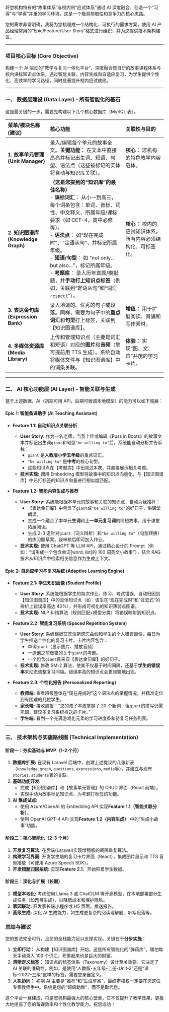 将您机构特有的“故事体系”与校内的“应试体系”通过 AI 深度融合，创造一个“习得”与“学得”并重的学习环境，这是一个极具前瞻性和竞争力的核心思路。

您的需求非常明确，我将为您梳理成一个结构化、可执行的需求方案，使用 AI 产品经理常用的“Epic/Feature/User Story”格式进行组织，并为您提供技术架构建议。

---

### **项目核心目标 (Core Objective)**

构建一个 AI 驱动的“教学与复习一体化平台”，深度融合您自研的故事课程体系与校内课标知识点体系，通过智能关联、内容生成和自适应复习，为学生提供个性化、高效率的学习路径，同时显著提升校内应试成绩。

---

### **一、 数据层建设 (Data Layer) - 所有智能化的基石**

这是最关键的一步，需要先构建以下几个核心数据库（MySQL 表）。

| 菜单/模块名称 (建议)                | 核心功能                                                                                                                                                                                                                                                                                                                                                                                                          | 关联性与目的                                                  |
| :---------------------------------- | :---------------------------------------------------------------------------------------------------------------------------------------------------------------------------------------------------------------------------------------------------------------------------------------------------------------------------------------------------------------------------------------------------------------- | :------------------------------------------------------------ |
| **1. 故事单元管理 (Unit Manager)**  | 录入/编辑每个单元的故事全文。**关键功能：** 在文本中直接高亮并标记出生词、短语、句型、语法点（这些被标记的实体将自动与知识库关联）。                                                                                                                                                                                                                                                                              | **核心：** 您机构的特色教学内容载体。                         |
| **2. 知识图谱库 (Knowledge Graph)** | **（这是您提到的“知识库”的最佳名称）** <br> - **课标词汇**： 从小一到高三，每个词条包含：单词、音标、词性、中文释义、所属年级/课标要求（如 CET-4，高中必修等）。<br> - **语法点**： 如“现在完成时”、“定语从句”，并标记所属年级。<br> - **短语/句型**： 如 “not only... but also...”，标记所属年级。<br> - **考题库**： 录入历年真题/模拟题，并**手动打上知识点标签**（例如，关联到“定语从句”和“词汇`respect`”）。 | **核心：** 校内的应试知识体系。所有内容必须结构化、可标签化。 |
| **3. 表达金句库 (Expression Bank)** | 录入地道的、优秀的句子或段落。同样，需要为句子中的**重点词汇**和**句型**打上标签，关联到【知识图谱库】。                                                                                                                                                                                                                                                                                                          | **增值：** 用于扩展阅读、背诵和写作素材。                     |
| **4. 多媒体资源库 (Media Library)** | 上传和管理知识点（主要是词汇和短语）对应的**图片**和**音频**（您可提前用 TTS 生成）。系统自动将媒体文件与【知识图谱库】中的词条关联。                                                                                                                                                                                                                                                                             | **体验：** 实现“图、文、声”并茂的学习卡片。                   |

---

### **二、 AI 核心功能层 (AI Layer) - 智能关联与生成**

基于上述数据，AI（初期可用 API，后期可微调本地模型）的能力可以如下施展：

#### **Epic 1: 智能备课助手 (AI Teaching Assistant)**

-   **Feature 1.1: 自动知识点关联分析**

    -   **User Story:** 作为一名老师，当我上传或编辑《Puss in Boots》的故事文本并标记出生词`giant`和句型`"be willing to"`后，系统能自动分析并告诉我：
        -   `giant` 是**人教版小学五年级**的重点词汇。
        -   `"be willing to"` 是**中考**的核心句型。
        -   这些知识点在【考题库】中出现过**3 次**，并直接展示相关考题。
    -   **技术实现:** 调用 Embedding 模型将故事中的知识点向量化，与【知识图谱库】中已打标签的知识点向量进行相似度匹配。

-   **Feature 1.2: 智能内容生成与推荐**
    -   **User Story:** 系统能根据本单元的故事和关联的知识点，自动为我推荐：
        -   【表达金句库】中包含了`giant`或`"be willing to"`的好句子，供课堂朗读。
        -   生成一个融合了本单元**生词**和**上一单元复习词**的简短故事，用于课堂拓展阅读。
        -   生成 2-3 道针对`giant`（词义辨析）和`"be willing to"`（句型转换）的练习题草案，我审核后即可加入作业。
    -   **技术实现:** 使用 ChatGPT 等 LLM API，通过精心设计的 Prompt（例如：“请生成一个包含单词[word_list]的 100 词英文小故事”），结合 RAG 技术从知识库中检索相关信息作为生成上下文。

#### **Epic 2: 自适应学习与复习系统 (Adaptive Learning Engine)**

-   **Feature 2.1: 学生知识画像 (Student Profile)**

    -   **User Story:** 系统能根据学生的每次作业、练习、考试错误，自动归因到【知识图谱库】中的具体知识点（如：该生在“现在完成时”和“过去式”的辨析上错误率高达 40%），并形成可视化的知识薄弱点图谱。
    -   **技术实现:** NLP 纠错算法（规则匹配+模型分类）将错误映射到知识点。

-   **Feature 2.2: 智能复习系统 (Spaced Repetition System)**

    -   **User Story:** 系统根据艾宾浩斯遗忘曲线和学生的个人错误画像，每日为学生推送个性化的复习卡片。卡片内容包含：
        -   单词`giant`（显示图片、播放音频）
        -   一道他之前做错的关于`giant`的考题。
        -   一个包含`giant`且来自【表达金句库】的好句子。
    -   **技术实现:** 修改 SM-2 算法，使其不仅基于时间间隔，还基于**学生的错误率**来动态调整复习间隔。错误率高的知识点会更频繁地出现。

-   **Feature 2.3: 个性化报告 (Personalized Reporting)**
    -   **教师端:** 查看班级整体在“现在完成时”这个语法点的掌握情况，并精准定位到有困难的几位学生。
    -   **家长端:** 接收周报：“您的孩子本周掌握了 20 个新词，但`giant`的拼写仍需巩固，建议多复习系统推送的卡片。”
    -   **学生端:** 看到一个充满游戏化元素的学习进度条和待复习任务列表。

---

### **三、 技术架构与实施路线图 (Technical Implementation)**

#### **阶段一：夯实基础与 MVP（1-2 个月）**

1.  **数据库扩展:** 在现有 Laravel 后端中，创建上述提议的几张新表（`knowledge_graph`, `questions`, `expressions`, `media`等），并建立与现有`stories`, `students`表的关联。
2.  **基础功能开发:**
    -   完成【知识图谱库】和【故事单元管理】的 CRUD 界面（React 前端）。
    -   实现手动为故事标记知识点、为考题打标签的功能。
3.  **AI 集成试点:**
    -   使用 Azure/OpenAI 的 Embedding API 实现**Feature 1.1（智能关联分析）**。
    -   使用 OpenAI GPT-4 API 实现**Feature 1.2（内容生成）** 中的“生成小故事”功能。

#### **阶段二：核心智能化（2-3 个月）**

1.  **开发复习算法:** 在后端(Laravel)实现增强版的间隔重复算法。
2.  **构建学习界面:** 开发学生端的复习卡片界面（React），集成图片展示和 TTS 音频播放（可使用 Azure Speech SDK）。
3.  **开发错题归因系统:** 实现**Feature 2.1**，开始积累学生数据。

#### **阶段三：深化与扩展（长期）**

1.  **模型本地化:** 考虑使用 Llama 3 或 ChatGLM 等开源模型，在本地部署部分生成任务（如题目生成），以降低成本和保护隐私。
2.  **家园联动:** 开发家长端小程序或 H5 页面，推送报告。
3.  **高级生成:** 深化 AI 生成能力，如生成更复杂的阅读理解题、听写段落等。

### **总结与建议**

您的想法完全可行，且您的全栈能力足以支撑实现。关键在于**分步实施**：

1.  **立即行动：** 从构建【知识图谱库】开始，这是所有智能化的“弹药库”。哪怕每天手动录入 100 个词汇，积累起来也是巨大的财富。
2.  **清晰定义标签：** 知识点的标签体系（Taxonomy）设计至关重要，它决定了 AI 关联的准确性。例如，是使用“人教版-五年级-上册-Unit-2”还是“课标-2022-三级”这样的标签，需要您亲自定义。
3.  **人机协同：** 初期 AI 主要是“推荐”和“生成草案”，最终审核权一定要在您这位专家教师手中。系统是您的“超级助教”，而不是取代您。

这个平台一旦建成，将是您机构最强大的核心壁垒，它不仅提升了教学效果，更极大地提高了您的备课效率和个性化教学能力。祝您成功！
